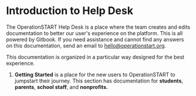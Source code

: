 # Introduction to Help Desk

The OperationSTART Help Desk is a place where the team creates and edits documentation to better our user's experience on the platform. This is all powered by Gitbook. If you need assistance and cannot find any answers on this documentation, send an email to [hello@operationstart.org](mailto:hello@operationstart.org).

This documentation is organized in a particular way designed for the best experience.

1. **Getting Started** is a place for the new users to OperationSTART to jumpstart their journey. This section has documentation for **students**, **parents**, **school staff**, and **nonprofits.** 

